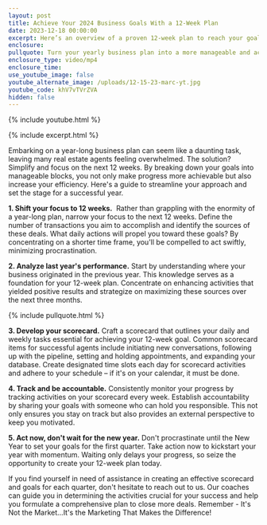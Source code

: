 ```yaml
---
layout: post
title: Achieve Your 2024 Business Goals With a 12-Week Plan
date: 2023-12-18 00:00:00
excerpt: Here’s an overview of a proven 12-week plan to reach your goals.
enclosure:
pullquote: Turn your yearly business plan into a more manageable and actionable strategy.
enclosure_type: video/mp4
enclosure_time:
use_youtube_image: false
youtube_alternate_image: /uploads/12-15-23-marc-yt.jpg
youtube_code: khV7vTVrZVA
hidden: false
---
```

{% include youtube.html %}

{% include excerpt.html %}

Embarking on a year-long business plan can seem like a daunting task, leaving many real estate agents feeling overwhelmed. The solution? Simplify and focus on the next 12 weeks. By breaking down your goals into manageable blocks, you not only make progress more achievable but also increase your efficiency. Here's a guide to streamline your approach and set the stage for a successful year.

**1\. Shift your focus to 12 weeks.** &nbsp;Rather than grappling with the enormity of a year-long plan, narrow your focus to the next 12 weeks. Define the number of transactions you aim to accomplish and identify the sources of these deals. What daily actions will propel you toward these goals? By concentrating on a shorter time frame, you'll be compelled to act swiftly, minimizing procrastination.

**2\. Analyze last year's performance.** Start by understanding where your business originated in the previous year. This knowledge serves as a foundation for your 12-week plan. Concentrate on enhancing activities that yielded positive results and strategize on maximizing these sources over the next three months.

{% include pullquote.html %}

**3\. Develop your scorecard.** Craft a scorecard that outlines your daily and weekly tasks essential for achieving your 12-week goal. Common scorecard items for successful agents include initiating new conversations, following up with the pipeline, setting and holding appointments, and expanding your database. Create designated time slots each day for scorecard activities and adhere to your schedule – if it's on your calendar, it must be done.

**4\. Track and be accountable.** Consistently monitor your progress by tracking activities on your scorecard every week. Establish accountability by sharing your goals with someone who can hold you responsible. This not only ensures you stay on track but also provides an external perspective to keep you motivated.

**5\. Act now, don't wait for the new year.** Don't procrastinate until the New Year to set your goals for the first quarter. Take action now to kickstart your year with momentum. Waiting only delays your progress, so seize the opportunity to create your 12-week plan today.

If you find yourself in need of assistance in creating an effective scorecard and goals for each quarter, don't hesitate to reach out to us. Our coaches can guide you in determining the activities crucial for your success and help you formulate a comprehensive plan to close more deals. Remember - It's Not the Market...It's the Marketing That Makes the Difference!